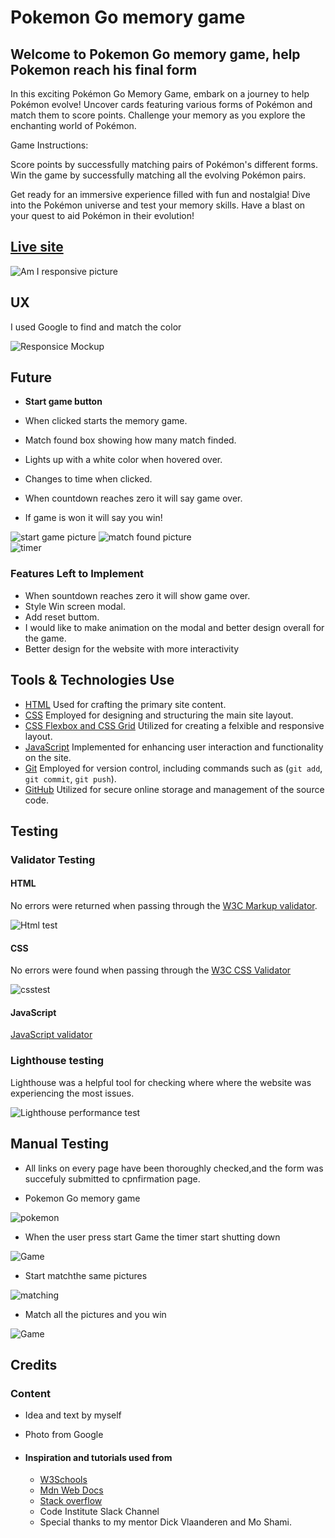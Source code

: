# Pokemon Go memory game

## Welcome to Pokemon Go memory game, help Pokemon reach his final form

In this exciting Pokémon Go Memory Game, embark on a journey to help Pokémon evolve! Uncover cards featuring various forms of Pokémon and match them to score points. Challenge your memory as you explore the enchanting world of Pokémon.

Game Instructions:

Score points by successfully matching pairs of Pokémon's different forms.
Win the game by successfully matching all the evolving Pokémon pairs.

Get ready for an immersive experience filled with fun and nostalgia! Dive into the Pokémon universe and test your memory skills. Have a blast on your quest to aid Pokémon in their evolution!

## [Live site](https://baselhn-cmd.github.io/PokemonGo/)

![Am I responsive picture](assets/images/ResponsivePok.png)

## UX

I used Google to find and match the color

![Responsice Mockup]( assets/images/colorpoke.png)

## Future

- **Start game button**

- When clicked starts the memory game.
- Match found box showing how many match finded.
- Lights up with a white color when hovered over.
- Changes to time when clicked.
- When countdown reaches zero it will say game over.
- If game is won it will say you win!

![start game picture](assets/images/startshoot1.png)
![match found picture](assets/images/matchfound.png)  
![timer](assets/images/timeshot.png)  

### Features Left to Implement

- When sountdown reaches zero it will show game over.
- Style Win screen modal.
- Add reset buttom.
- I would like to make animation on the modal and better design overall for the game.
- Better design for the website with more interactivity
  
## Tools & Technologies Use

- [HTML](https://en.wikipedia.org/wiki/HTML) Used for crafting the primary site content.
- [CSS](https://en.wikipedia.org/wiki/CSS) Employed for designing and structuring the main site layout.
- [CSS Flexbox and CSS Grid](https://www.w3schools.com/css/css3_flexbox.asp) Utilized for creating a felxible and responsive layout.
- [JavaScript](https://www.javascript.com) Implemented for enhancing user interaction and functionality on the site.
- [Git](<https://git-scm.com>) Employed for version control, including commands such as  (`git add`, `git commit`, `git push`).
- [GitHub](https://github.com) Utilized for secure online storage and management of the source code.

## Testing

### Validator Testing

#### HTML

No errors were returned when passing through the [W3C Markup validator](https://validator.w3.org/).

![Html test](assets/images/htmlchecker.png)

#### CSS

No errors were found when passing through the [W3C CSS Validator](https://jigsaw.w3.org/css-validator/)

![csstest](assets/images/Css%20test.png)

#### JavaScript

 [JavaScript validator](https://jshint.com/)

### Lighthouse testing

Lighthouse was a helpful tool for checking where where the website was experiencing the most issues.

![Lighthouse performance test](assets/images/speedtest.png)

## Manual Testing

- All links on every page have been thoroughly checked,and the form was succefuly submitted to cpnfirmation page.

- Pokemon Go memory game

![pokemon](assets/images/pokemon100.png)

- When the user press start Game the timer start shutting down

![Game](assets/images/testing1.png)

- Start matchthe same pictures

![matching](assets/images/Screenshot%20(12).png)

- Match all the pictures and you win

![Game](assets/images/Screenshot%20(13).png)
  
## Credits

### Content

- Idea and text by myself
- Photo from Google

- #### Inspiration and tutorials used from

  - [W3Schools](https://www.w3schools.com/)
  - [Mdn Web Docs](<https://developer.mozilla.org/en-US/>)
  - [Stack overflow](https://stackoverflow.com/)
  - Code Institute Slack Channel
  - Special thanks to  my mentor Dick Vlaanderen and Mo Shami.
